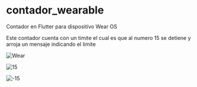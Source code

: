# contador_wearable

Contador en Flutter para dispositivo Wear OS

Este contador cuenta con un timite el cual es que al numero 15 se detiene y arroja un mensaje indicando el limite

![Wear](https://github.com/chucho5280/contador_wear/assets/96545330/880a31dc-000b-4f61-92a1-17ca84c9394f)

![15](https://github.com/chucho5280/contador_wear/assets/96545330/38770530-b352-4163-96af-a224de097186)

![-15](https://github.com/chucho5280/contador_wear/assets/96545330/4d3537fc-b7ab-42a5-9006-407bbdbda498)
